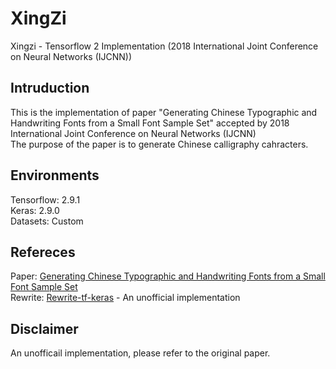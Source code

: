# XingZi
Xingzi - Tensorflow 2 Implementation (2018 International Joint Conference on Neural Networks (IJCNN))

## Intruduction
This is the implementation of paper "Generating Chinese Typographic and Handwriting Fonts from a Small Font Sample Set" accepted by 2018 International Joint Conference on Neural Networks (IJCNN)  
The purpose of the paper is to generate Chinese calligraphy cahracters.

## Environments
Tensorflow: 2.9.1  
Keras: 2.9.0  
Datasets: Custom  

## Refereces
Paper: [Generating Chinese Typographic and Handwriting Fonts from a Small Font Sample Set](https://ieeexplore.ieee.org/document/8489500)  
Rewrite: [Rewrite-tf-keras](https://github.com/huangxinping/Rewrite-tf-keras) - An unofficial implementation

## Disclaimer
An unofficail implementation, please refer to the original paper.  
